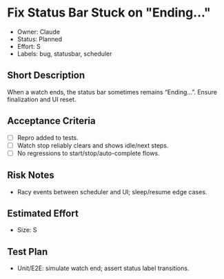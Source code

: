 # Fix Status Bar Stuck on "Ending..."

- Owner: Claude
- Status: Planned
- Effort: S
- Labels: bug, statusbar, scheduler

## Short Description
When a watch ends, the status bar sometimes remains “Ending...”. Ensure finalization and UI reset.

## Acceptance Criteria
- [ ] Repro added to tests.
- [ ] Watch stop reliably clears and shows idle/next steps.
- [ ] No regressions to start/stop/auto-complete flows.

## Risk Notes
- Racy events between scheduler and UI; sleep/resume edge cases.

## Estimated Effort
- Size: S

## Test Plan
- Unit/E2E: simulate watch end; assert status label transitions.
